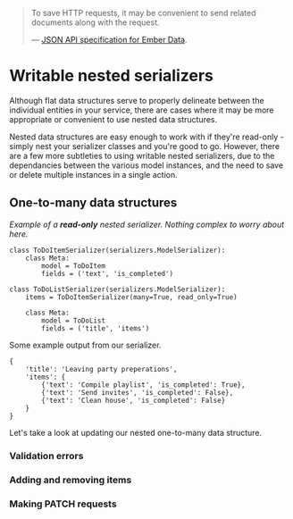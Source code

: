 > To save HTTP requests, it may be convenient to send related documents along with the request.
>
> &mdash; [JSON API specification for Ember Data][cite].

# Writable nested serializers

Although flat data structures serve to properly delineate between the individual entities in your service, there are cases where it may be more appropriate or convenient to use nested data structures.

Nested data structures are easy enough to work with if they're read-only - simply nest your serializer classes and you're good to go.  However, there are a few more subtleties to using writable nested serializers, due to the dependancies between the various model instances, and the need to save or delete multiple instances in a single action.

## One-to-many data structures 

*Example of a **read-only** nested serializer.  Nothing complex to worry about here.*

	class ToDoItemSerializer(serializers.ModelSerializer):
	    class Meta:
	        model = ToDoItem
	        fields = ('text', 'is_completed')
	
	class ToDoListSerializer(serializers.ModelSerializer):
	    items = ToDoItemSerializer(many=True, read_only=True)
	
	    class Meta:
	        model = ToDoList
	        fields = ('title', 'items')

Some example output from our serializer.

    {
        'title': 'Leaving party preperations',
        'items': {
            {'text': 'Compile playlist', 'is_completed': True},
            {'text': 'Send invites', 'is_completed': False},
            {'text': 'Clean house', 'is_completed': False}            
        }
    }

Let's take a look at updating our nested one-to-many data structure.

### Validation errors

### Adding and removing items

### Making PATCH requests


[cite]: http://jsonapi.org/format/#url-based-json-api